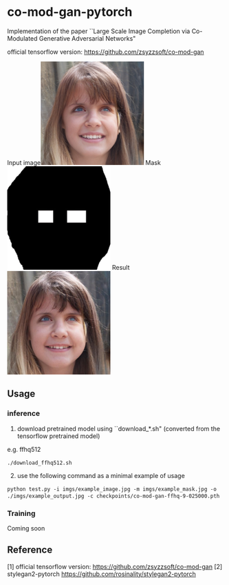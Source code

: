 # co-mod-gan-pytorch
Implementation of the paper ``Large Scale Image Completion via Co-Modulated Generative Adversarial Networks"

official tensorflow version: https://github.com/zsyzzsoft/co-mod-gan

Input image<img src="imgs/example_image.jpg" width=240> Mask<img src="imgs/example_mask.jpg" width=240>  Result<img src="imgs/example_output.jpg" width=240>  

## Usage

### inference 

1. download pretrained model using ``download_*.sh" (converted from the tensorflow pretrained model)

e.g. ffhq512

```
./download_ffhq512.sh
```

2. use the following command as a minimal example of usage

```
python test.py -i imgs/example_image.jpg -m imgs/example_mask.jpg -o ./imgs/example_output.jpg -c checkpoints/co-mod-gan-ffhq-9-025000.pth
```

### Training
Coming soon

## Reference

[1] official tensorflow version: https://github.com/zsyzzsoft/co-mod-gan
[2] stylegan2-pytorch https://github.com/rosinality/stylegan2-pytorch

